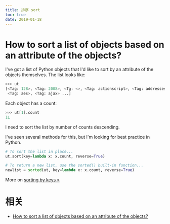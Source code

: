 ```yaml
---
title: 排序 sort
toc: true
date: 2019-01-18
---
```

# How to sort a list of objects based on an attribute of the objects?


I've got a list of Python objects that I'd like to sort by an attribute of the objects themselves. The list looks like:

```py
>>> ut
[<Tag: 128>, <Tag: 2008>, <Tg: <>, <Tag: actionscript>, <Tag: addresses>,
 <Tag: aes>, <Tag: ajax> ...]
```

Each object has a count:

```py
>>> ut[1].count
1L
```

I need to sort the list by number of counts descending.

I've seen several methods for this, but I'm looking for best practice in Python.





```py
# To sort the list in place...
ut.sort(key=lambda x: x.count, reverse=True)

# To return a new list, use the sorted() built-in function...
newlist = sorted(ut, key=lambda x: x.count, reverse=True)
```

More on [sorting by keys »](http://wiki.Python.org/moin/HowTo/Sorting#Sortingbykeys)



# 相关

- [How to sort a list of objects based on an attribute of the objects?](https://stackoverflow.com/questions/403421/how-to-sort-a-list-of-objects-based-on-an-attribute-of-the-objects)
